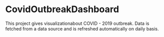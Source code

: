 # CovidOutbreakDashboard
This project gives visualizationabout COVID - 2019 outbreak. Data is fetched from a data source and is refreshed automatically on daily basis. 

